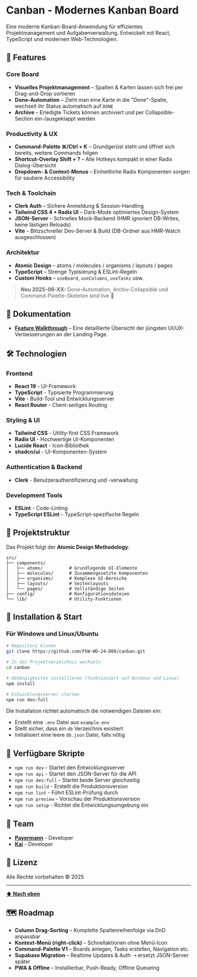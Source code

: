 # Canban - Modernes Kanban Board

Eine moderne Kanban-Board-Anwendung für effizientes Projektmanagement und Aufgabenverwaltung. Entwickelt mit React, TypeScript und modernen Web-Technologien.

## 🚀 Features

### Core Board

- **Visuelles Projektmanagement** – Spalten & Karten lassen sich frei per Drag-and-Drop sortieren
- **Done-Automation** – Zieht man eine Karte in die "Done"-Spalte, wechselt ihr Status automatisch auf `DONE`
- **Archive** – Erledigte Tickets können archiviert und per Collapsible-Section ein-/ausgeklappt werden

### Productivity & UX

- **Command-Palette ⌘/Ctrl + K** – Grundgerüst steht und öffnet sich bereits, weitere Commands folgen
- **Shortcut-Overlay Shift + ?** – Alle Hotkeys kompakt in einer Radix Dialog-Übersicht
- **Dropdown- & Context-Menus** – Einheitliche Radix Komponenten sorgen für saubere Accessibility

### Tech & Toolchain

- **Clerk Auth** – Sichere Anmeldung & Session-Handling
- **Tailwind CSS 4 + Radix UI** – Dark-Mode optimiertes Design-System
- **JSON-Server** – Schnelles Mock-Backend (HMR ignoriert DB-Writes, keine lästigen Reloads)
- **Vite** – Blitzschneller Dev-Server & Build (DB-Ordner aus HMR-Watch ausgeschlossen)

### Architektur

- **Atomic Design** – atoms / molecules / organisms / layouts / pages
- **TypeScript** – Strenge Typisierung & ESLint-Regeln
- **Custom Hooks** – `useBoard`, `useColumns`, `useTasks` usw.

> **Neu 2025-06-XX:** Done-Automation, Archiv-Collapsible und Command-Palette-Skeleton sind live 🚀

## 📖 Dokumentation

- **[Feature Walkthrough](./docs/feature-walkthrough.md)** – Eine detaillierte Übersicht der jüngsten UI/UX-Verbesserungen an der Landing Page.

## 🛠️ Technologien

### Frontend

- **React 19** - UI-Framework
- **TypeScript** - Typisierte Programmierung
- **Vite** - Build-Tool und Entwicklungsserver
- **React Router** - Client-seitiges Routing

### Styling & UI

- **Tailwind CSS** - Utility-first CSS Framework
- **Radix UI** - Hochwertige UI-Komponenten
- **Lucide React** - Icon-Bibliothek
- **shadcn/ui** - UI-Komponenten-System

### Authentication & Backend

- **Clerk** - Benutzerauthentifizierung und -verwaltung

### Development Tools

- **ESLint** - Code-Linting
- **TypeScript ESLint** - TypeScript-spezifische Regeln

## 📁 Projektstruktur

Das Projekt folgt der **Atomic Design Methodology**:

```
src/
├── components/
│   ├── atoms/          # Grundlegende UI-Elemente
│   ├── molecules/      # Zusammengesetzte Komponenten
│   ├── organisms/      # Komplexe UI-Bereiche
│   ├── layouts/        # Seitenlayouts
│   └── pages/          # Vollständige Seiten
├── config/             # Konfigurationsdateien
└── lib/                # Utility-Funktionen
```

## 🚦 Installation & Start

### Für Windows und Linux/Ubuntu

```bash
# Repository klonen
git clone https://github.com/FbW-WD-24-D08/canban.git

# In das Projektverzeichnis wechseln
cd canban

# Abhängigkeiten installieren (funktioniert auf Windows und Linux)
npm install

# Entwicklungsserver starten
npm run dev:full
```

Die Installation richtet automatisch die notwendigen Dateien ein:

- Erstellt eine `.env` Datei aus `example.env`
- Stellt sicher, dass ein `db` Verzeichnis existiert
- Initialisiert eine leere `db.json` Datei, falls nötig

## 📝 Verfügbare Skripte

- `npm run dev` - Startet den Entwicklungsserver
- `npm run api` - Startet den JSON-Server für die API
- `npm run dev:full` - Startet beide Server gleichzeitig
- `npm run build` - Erstellt die Produktionsversion
- `npm run lint` - Führt ESLint-Prüfung durch
- `npm run preview` - Vorschau der Produktionsversion
- `npm run setup` - Richtet die Entwicklungsumgebung ein

## 👥 Team

- **[Payermann](https://github.com/payermann)** - Developer
- **[Kai](https://github.com/2701kai)** - Developer

## 📄 Lizenz

Alle Rechte vorbehalten © 2025

---

**[⬆️ Nach oben](#canban---modernes-kanban-board)**

## 🗺️ Roadmap

- **Column Drag-Sorting** – Komplette Spaltenreihenfolge via DnD anpassbar
- **Kontext-Menü (right-click)** – Schnellaktionen ohne Menü-Icon
- **Command-Palette V1** – Boards anlegen, Tasks erstellen, Navigation etc.
- **Supabase Migration** – Realtime Updates & Auth ⇢ ersetzt JSON-Server später
- **PWA & Offline** – Installierbar, Push-Ready, Offline Queueing
